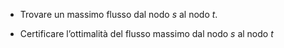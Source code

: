 - Trovare un massimo flusso dal nodo $s$ al nodo $t$.

- Certificare l’ottimalità del flusso massimo dal nodo $s$ al nodo $t$